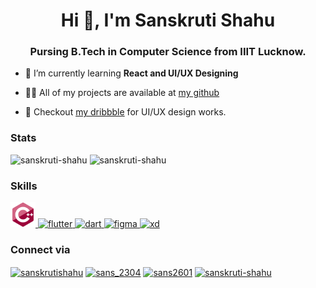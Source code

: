 <!--
**sanskruti-shahu/sanskruti-shahu** is a ✨ _special_ ✨ repository because its `README.md` (this file) appears on your GitHub profile.
-->

<h1 align="center">Hi 👋, I'm Sanskruti Shahu</h1>
<h3 align="center">Pursing B.Tech in Computer Science from IIIT Lucknow.</h3>

- 🌱 I’m currently learning **React and UI/UX Designing**

- 👨‍💻 All of my projects are available at [my github](https://github.com/sanskruti-shahu)

- 🏀 Checkout [my dribbble](https://github.com/sanskruti-shahu) for UI/UX design works.

### Stats

<p align="left">
    <img src="https://github-readme-stats.vercel.app/api?username=sanskruti-shahu&show_icons=true&locale=en" alt="sanskruti-shahu" width="50%" />
    <img src="https://github-readme-stats.vercel.app/api/top-langs?username=sanskruti-shahu&show_icons=true&locale=en&layout=compact" alt="sanskruti-shahu" width="42%"/>
   </p>

### Skills
<p align="left">
  <a padding:75px href="https://www.w3schools.com/cpp/" target="_blank"> <img src="https://raw.githubusercontent.com/devicons/devicon/master/icons/cplusplus/cplusplus-original.svg"    alt="cplusplus" width="40" height="40"/> </a> 
  <a padding:75px href="https://flutter.dev" target="_blank"> <img src="https://www.vectorlogo.zone/logos/flutterio/flutterio-icon.svg" alt="flutter" width="40" height="40"/> </a>
  <a padding:75px href="https://dart.dev" target="_blank"> <img src="https://www.vectorlogo.zone/logos/dartlang/dartlang-icon.svg" alt="dart" width="40" height="40"/> </a>
  <a padding:75px href="https://www.figma.com/" target="_blank"> <img src="https://www.vectorlogo.zone/logos/figma/figma-icon.svg" alt="figma" width="40" height="40"/> </a> 
  <a padding:75px href="https://www.adobe.com/products/xd.html" target="_blank"> <img src="https://cdn.worldvectorlogo.com/logos/adobe-xd.svg" alt="xd" width="40" height="40"/> </a> 
</p>


### Connect via
<p align="left">
<a padding:50px href="https://twitter.com/sanskrutishahu" target="blank"><img align="center" src="https://raw.githubusercontent.com/rahuldkjain/github-profile-readme-generator/master/src/images/icons/Social/twitter.svg" alt="sanskrutishahu" height="30" width="40" /></a>
<a padding:50px href="https://instagram.com/sans_2304" target="blank"><img align="center" src="https://raw.githubusercontent.com/rahuldkjain/github-profile-readme-generator/master/src/images/icons/Social/instagram.svg" alt="sans_2304" height="30" width="40" /></a>
<a padding:50px href="https://dribbble.com/sans2601" target="blank"><img align="center" src="https://raw.githubusercontent.com/rahuldkjain/github-profile-readme-generator/master/src/images/icons/Social/dribbble.svg" alt="sans2601" height="30" width="40" /></a>
<a padding:50px href="https://linkedin.com/in/sanskruti-shahu" target="blank"><img align="center" src="https://raw.githubusercontent.com/rahuldkjain/github-profile-readme-generator/master/src/images/icons/Social/linked-in-alt.svg" alt="sanskruti-shahu" height="30" width="40" /></a>
</p>

